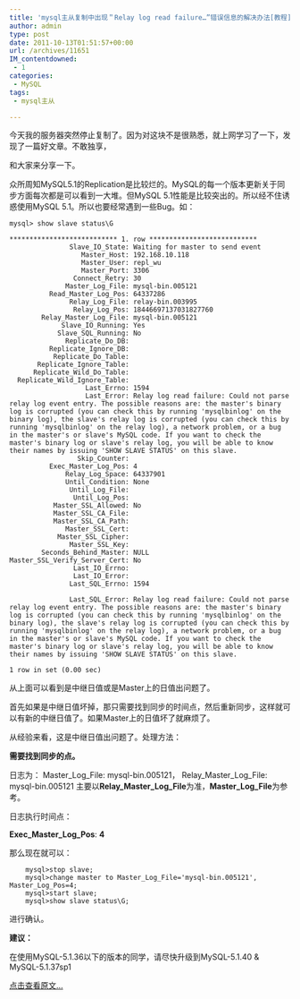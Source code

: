 ```yaml
---
title: 'mysql主从复制中出现＂Relay log read failure…”错误信息的解决办法[教程]'
author: admin
type: post
date: 2011-10-13T01:51:57+00:00
url: /archives/11651
IM_contentdowned:
 - 1
categories:
 - MySQL
tags:
 - mysql主从

---
```

今天我的服务器突然停止复制了。因为对这块不是很熟悉，就上网学习了一下，发现了一篇好文章。不敢独享，

和大家来分享一下。

众所周知MySQL5.1的Replication是比较烂的。MySQL的每一个版本更新关于同步方面每次都是可以看到一大堆。但MySQL 5.1性能是比较突出的。所以经不住诱惑使用MySQL 5.1。所以也要经常遇到一些Bug。如：

```
mysql> show slave status\G

*************************** 1. row ***************************
               Slave_IO_State: Waiting for master to send event
                  Master_Host: 192.168.10.118
                  Master_User: repl_wu
                  Master_Port: 3306
                Connect_Retry: 30
              Master_Log_File: mysql-bin.005121
          Read_Master_Log_Pos: 64337286
               Relay_Log_File: relay-bin.003995
                Relay_Log_Pos: 18446697137031827760
        Relay_Master_Log_File: mysql-bin.005121
             Slave_IO_Running: Yes
            Slave_SQL_Running: No
              Replicate_Do_DB:
          Replicate_Ignore_DB:
           Replicate_Do_Table:
       Replicate_Ignore_Table:
      Replicate_Wild_Do_Table:
  Replicate_Wild_Ignore_Table:
                   Last_Errno: 1594
                   Last_Error: Relay log read failure: Could not parse relay log event entry. The possible reasons are: the master's binary log is corrupted (you can check this by running 'mysqlbinlog' on the binary log), the slave's relay log is corrupted (you can check this by running 'mysqlbinlog' on the relay log), a network problem, or a bug in the master's or slave's MySQL code. If you want to check the master's binary log or slave's relay log, you will be able to know their names by issuing 'SHOW SLAVE STATUS' on this slave.
                 Skip_Counter:
          Exec_Master_Log_Pos: 4
              Relay_Log_Space: 64337901
              Until_Condition: None
               Until_Log_File:
                Until_Log_Pos:
           Master_SSL_Allowed: No
           Master_SSL_CA_File:
           Master_SSL_CA_Path:
              Master_SSL_Cert:
            Master_SSL_Cipher:
               Master_SSL_Key:
        Seconds_Behind_Master: NULL
Master_SSL_Verify_Server_Cert: No
                Last_IO_Errno:
                Last_IO_Error:
               Last_SQL_Errno: 1594

               Last_SQL_Error: Relay log read failure: Could not parse relay log event entry. The possible reasons are: the master's binary log is corrupted (you can check this by running 'mysqlbinlog' on the binary log), the slave's relay log is corrupted (you can check this by running 'mysqlbinlog' on the relay log), a network problem, or a bug in the master's or slave's MySQL code. If you want to check the master's binary log or slave's relay log, you will be able to know their names by issuing 'SHOW SLAVE STATUS' on this slave.

1 row in set (0.00 sec)
```

从上面可以看到是中继日值或是Master上的日值出问题了。

首先如果是中继日值坏掉，那只需要找到同步的时间点，然后重新同步，这样就可以有新的中继日值了。如果Master上的日值坏了就麻烦了。

从经验来看，这是中继日值出问题了。处理方法：

**需要找到同步的点。**

日志为：
Master\_Log\_File: mysql-bin.005121，
Relay\_Master\_Log_File: mysql-bin.005121
主要以**Relay_Master_Log_File**为准，**Master_Log_File**为参考。

日志执行时间点：

**Exec_Master_Log_Pos**: **4**

那么现在就可以：

```
    mysql>stop slave;
    mysql>change master to Master_Log_File='mysql-bin.005121', Master_Log_Pos=4;
    mysql>start slave;
    mysql>show slave status\G;
```

进行确认。



**建议：**

在使用MySQL-5.1.36以下的版本的同学，请尽快升级到MySQL-5.1.40 & MySQL-5.1.37sp1

[点击查看原文…][1]

 [1]: http://www.cnblogs.com/niniwzw/archive/2010/02/04/1663685.html